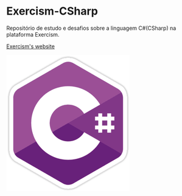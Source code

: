 # Exercism-CSharp

Repositório de estudo e desafios sobre a linguagem C#(CSharp) na plataforma Exercism.

[Exercism's website](https://exercism.org/)

![Csharp](csharp.png)
